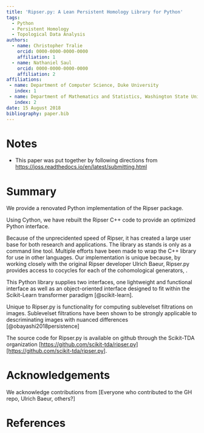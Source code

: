```yaml
---
title: 'Ripser.py: A Lean Persistent Homology Library for Python'
tags:
  - Python
  - Persistent Homology
  - Topological Data Analysis
authors:
  - name: Christopher Tralie
    orcid: 0000-0000-0000-0000
    affiliation: 1
  - name: Nathaniel Saul
    orcid: 0000-0000-0000-0000
    affiliation: 2
affiliations:
 - name: Department of Computer Science, Duke University
   index: 1
 - name: Department of Mathematics and Statistics, Washington State University
   index: 2
date: 15 August 2018
bibliography: paper.bib
---
```


# Notes

- This paper was put together by following directions from https://joss.readthedocs.io/en/latest/submitting.html

# Summary

We provide a renovated Python implementation of the Ripser package. 

Using Cython, we have rebuilt the Ripser C++ code to provide an optimized Python interface. 

Because of the unprecidented speed of Ripser, it has created a large user base for both research and applications. The library as stands is only as a command line tool. Multiple efforts have been made to wrap the C++ library for use in other languages.  Our implementation is unique because, by working closely with the original Ripser developer Ulrich Baeur, Ripser.py provides access to cocycles for each of the cohomological generators, . 

This Python library supplies two interfaces, one lightweight and functional interface as well as an object-oriented interface designed to fit within the Scikit-Learn transformer paradigm [@scikit-learn]. 

Unique to Ripser.py is functionality for computing sublevelset filtrations on images. Sublevelset filtrations have been shown to be strongly applicable to descriminating images with nuanced differences [@obayashi2018persistence]

The source code for Ripser.py is available on github through the Scikit-TDA organization [https://github.com/scikit-tda/ripser.py][https://github.com/scikit-tda/ripser.py]. 


# Acknowledgements

We acknowledge contributions from [Everyone who contributed to the GH repo, Ulrich Baeur, others?]

# References